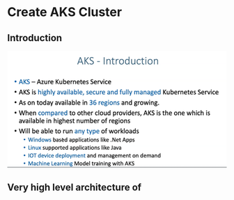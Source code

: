 # Create AKS Cluster
## Introduction
![](2022-11-21-14-41-59.png)
## Very high level architecture of 